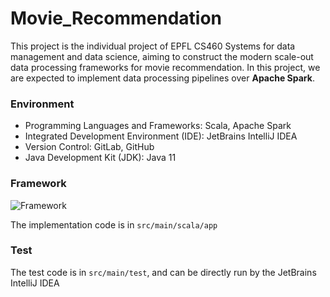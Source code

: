 # Movie_Recommendation

This project is the individual project of EPFL CS460 Systems for data management and data science, 
aiming to construct the modern scale-out data processing frameworks for movie recommendation. In 
this project, we are expected to implement data processing pipelines over **Apache Spark**.

### Environment

- Programming Languages and Frameworks: Scala, Apache Spark
- Integrated Development Environment (IDE): JetBrains IntelliJ IDEA
- Version Control: GitLab, GitHub
- Java Development Kit (JDK): Java 11

### Framework

![Framework](framework.png "Framework")

The implementation code is in `src/main/scala/app`

### Test

The test code is in `src/main/test`, and can be directly run by the JetBrains IntelliJ IDEA
